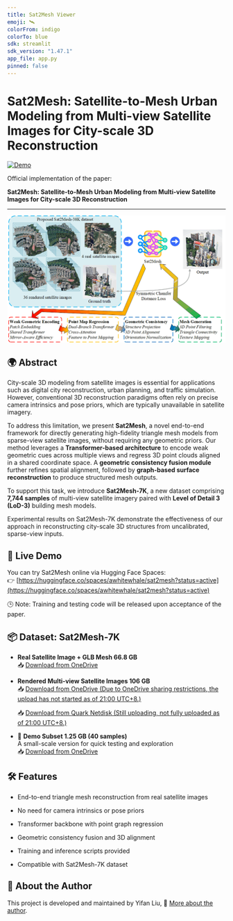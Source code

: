 ```yaml
---
title: Sat2Mesh Viewer
emoji: 🛰️
colorFrom: indigo
colorTo: blue
sdk: streamlit
sdk_version: "1.47.1"
app_file: app.py
pinned: false
---
```


# Sat2Mesh: Satellite-to-Mesh Urban Modeling from Multi-view Satellite Images for City-scale 3D Reconstruction

[![Demo](https://img.shields.io/badge/Live%20Demo-HuggingFace-blue)](https://huggingface.co/spaces/awhitewhale/sat2mesh?status=active)

Official implementation of the paper:

**Sat2Mesh: Satellite-to-Mesh Urban Modeling from Multi-view Satellite Images for City-scale 3D Reconstruction**

---

![Figure 1](fig1.png)

## 🌍 Abstract

City-scale 3D modeling from satellite images is essential for applications such as digital city reconstruction, urban planning, and traffic simulation. However, conventional 3D reconstruction paradigms often rely on precise camera intrinsics and pose priors, which are typically unavailable in satellite imagery.

To address this limitation, we present **Sat2Mesh**, a novel end-to-end framework for directly generating high-fidelity triangle mesh models from sparse-view satellite images, without requiring any geometric priors. Our method leverages a **Transformer-based architecture** to encode weak geometric cues across multiple views and regress 3D point clouds aligned in a shared coordinate space. A **geometric consistency fusion module** further refines spatial alignment, followed by **graph-based surface reconstruction** to produce structured mesh outputs.

To support this task, we introduce **Sat2Mesh-7K**, a new dataset comprising **7,744 samples** of multi-view satellite imagery paired with **Level of Detail 3 (LoD-3)** building mesh models.

Experimental results on Sat2Mesh-7K demonstrate the effectiveness of our approach in reconstructing city-scale 3D structures from uncalibrated, sparse-view inputs.

## 🔗 Live Demo

You can try Sat2Mesh online via Hugging Face Spaces:  
👉 [https://huggingface.co/spaces/awhitewhale/sat2mesh?status=active](https://huggingface.co/spaces/awhitewhale/sat2mesh?status=active)

🕒 Note: Training and testing code will be released upon acceptance of the paper.

## 📦 Dataset: Sat2Mesh-7K

- **Real Satellite Image + GLB Mesh 66.8 GB**  
  📥 [Download from OneDrive](https://1drv.ms/f/c/bb3d431e33a5aa64/Euszx4QVIxlKn_IBtol-QDYBsziOIRN1KC1ZWBIhXz1qJA?e=VChtDT)

- **Rendered Multi-view Satellite Images 106 GB**  
  📥 [Download from OneDrive (Due to OneDrive sharing restrictions, the upload has not started as of 21:00 UTC+8.)](#)

  📥 [Download from Quark Netdisk (Still uploading, not fully uploaded as of 21:00 UTC+8.)](https://pan.quark.cn/s/65a49ad76a6f?pwd=NPVV)



- 🧪 **Demo Subset 1.25 GB (40 samples)**  
  A small-scale version for quick testing and exploration  
  📥 [Download from OneDrive](https://1drv.ms/f/c/bb3d431e33a5aa64/EqYeFp3gVVZDrCpTpjU6UEkB-J1Su5NEfSsbiNfNHNnQyA?e=oX7hxr)

## 🛠️ Features
- End-to-end triangle mesh reconstruction from real satellite images

- No need for camera intrinsics or pose priors

- Transformer backbone with point graph regression

- Geometric consistency fusion and 3D alignment

- Training and inference scripts provided

- Compatible with Sat2Mesh-7K dataset

## 👤 About the Author

This project is developed and maintained by Yifan Liu,
🔗 [More about the author](https://awhitewhale.github.io/liuyifan/).
